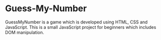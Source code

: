 # Guess-My-Number

  GuessMyNumber is a game which is developed using HTML, CSS and JavaScript. This is a small JavaScript project for beginners which includes DOM manipulation.
